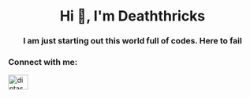 <h1 align="center">Hi 👋, I'm Deaththricks</h1>
<h3 align="center">I am just starting out this world full of codes. Here to fail</h3>

<h3 align="left">Connect with me:</h3>
<p align="left">
<a href="https://instagram.com/diptasadiptayes" target="blank"><img align="center" src="https://raw.githubusercontent.com/rahuldkjain/github-profile-readme-generator/master/src/images/icons/Social/instagram.svg" alt="diptasadiptayes" height="30" width="40" /></a>
</p>

